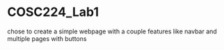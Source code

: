 # COSC224_Lab1
 chose to create a simple webpage with a couple features like navbar and multiple pages with buttons
